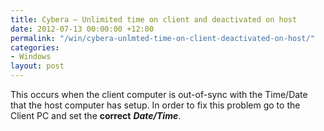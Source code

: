```yaml
---
title: Cybera – Unlimited time on client and deactivated on host
date: 2012-07-13 00:00:00 +12:00
permalink: "/win/cybera-unlmted-time-on-client-deactivated-on-host/"
categories:
- Windows
layout: post
---
```


This occurs when the client computer is out-of-sync with the Time/Date that the host computer has setup. In order to fix this problem go to the Client PC and set the **correct** **_Date/Time_**.
